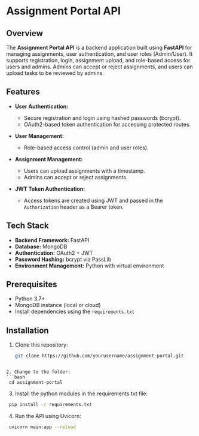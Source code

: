 # Assignment Portal API

## Overview

The **Assignment Portal API** is a backend application built using **FastAPI** for managing assignments, user authentication, and user roles (Admin/User). It supports registration, login, assignment upload, and role-based access for users and admins. Admins can accept or reject assignments, and users can upload tasks to be reviewed by admins.

## Features

- **User Authentication:**

  - Secure registration and login using hashed passwords (bcrypt).
  - OAuth2-based token authentication for accessing protected routes.
- **User Management:**

  - Role-based access control (admin and user roles).
- **Assignment Management:**

  - Users can upload assignments with a timestamp.
  - Admins can accept or reject assignments.
- **JWT Token Authentication:**

  - Access tokens are created using JWT and passed in the `Authorization` header as a Bearer token.

## Tech Stack

- **Backend Framework:** FastAPI
- **Database:** MongoDB
- **Authentication:** OAuth2 + JWT
- **Password Hashing:** bcrypt via PassLib
- **Environment Management:** Python with virtual environment

## Prerequisites

- Python 3.7+
- MongoDB instance (local or cloud)
- Install dependencies using the `requirements.txt`

## Installation

1. Clone this repository:
   ```bash
   git clone https://github.com/yourusername/assignment-portal.git
  ```

2. Change to the folder:
  ```bash
   cd assignment-portal
  ```

3. Install the python modules in the requirements.txt file:
  ```bash
   pip install -r requirements.txt
  ```

4. Run the API using Uvicorn:
  ```bash
   uvicorn main:app --reload
   ```
